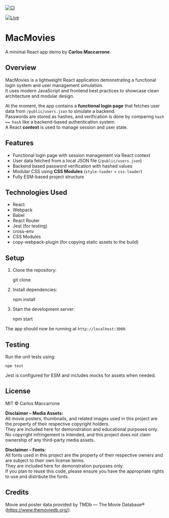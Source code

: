 [![CI](https://github.com/carlosmaccarrone/MacMovies/actions/workflows/ci.yml/badge.svg)](https://github.com/carlosmaccarrone/MacMovies/actions/workflows/ci.yml)

[![Live](https://img.shields.io/badge/Live-Demo-blue)](https://carlosmaccarrone.github.io/MacMovies/)

# MacMovies

A minimal React app demo by **Carlos Maccarrone**.

## Overview

MacMovies is a lightweight React application demonstrating a functional login system and user management simulation.  
It uses modern JavaScript and frontend best practices to showcase clean architecture and modular design.

At the moment, the app contains a **functional login page** that fetches user data from `/public/users.json` to simulate a backend.  
Passwords are stored as hashes, and verification is done by comparing `hash == hash` like a backend-based authentication system.  
A React **context** is used to manage session and user state.

## Features

- Functional login page with session management via React context
- User data fetched from a local JSON file (`/public/users.json`)
- Backend based password verification with hashed values
- Modular CSS using **CSS Modules** (`style-loader` + `css-loader`)
- Fully ESM-based project structure

## Technologies Used

- React  
- Webpack  
- Babel  
- React Router  
- Jest (for testing)  
- cross-env  
- CSS Modules  
- copy-webpack-plugin (for copying static assets to the build)

## Setup

1. Clone the repository:

 	git clone <repo-url>

2. Install dependencies:

 	npm install

3. Start the development server:

 	npm start

The app should now be running at `http://localhost:3000`.


## Testing

Run the unit tests using:

 	npm test

Jest is configured for ESM and includes mocks for assets when needed.


## License

MIT © Carlos Maccarrone


**Disclaimer – Media Assets:**  
All movie posters, thumbnails, and related images used in this project are the property of their respective copyright holders.  
They are included here for demonstration and educational purposes only.  
No copyright infringement is intended, and this project does not claim ownership of any third-party media assets.

**Disclaimer – Fonts:**  
All fonts used in this project are the property of their respective owners and are subject to their own license terms.  
They are included here for demonstration purposes only.  
If you plan to reuse this code, please ensure you have the appropriate rights to use and distribute the fonts.


## Credits

Movie and poster data provided by TMDb — The Movie Database® (https://www.themoviedb.org/).